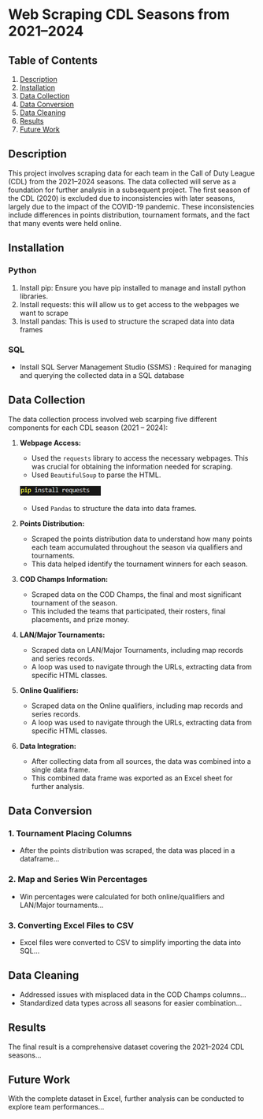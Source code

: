 # Web Scraping CDL Seasons from 2021–2024

## Table of Contents
1. [Description](#description)
2. [Installation](#installation)
3. [Data Collection](#data-collection)
4. [Data Conversion](#data-conversion)
5. [Data Cleaning](#data-cleaning)
6. [Results](#results)
7. [Future Work](#future-work)

## Description
This project involves scraping data for each team in the Call of Duty League (CDL) from the 2021–2024 seasons. The data collected will serve as a foundation for further analysis in a subsequent project. The first season of the CDL (2020) is excluded due to inconsistencies with later seasons, largely due to the impact of the COVID-19 pandemic. These inconsistencies include differences in points distribution, tournament formats, and the fact that many events were held online.

## Installation
### Python
1. Install pip: Ensure you have pip installed to manage and install python libraries.
2. Install requests:  this will allow us to get access to the webpages we want to scrape
3. Install pandas:  This is used to structure the scraped data into data frames 

### SQL
- Install SQL Server Management Studio (SSMS) : Required for managing and querying the collected data in a SQL database

## Data Collection
The data collection process involved web scarping five different components for each CDL season (2021 – 2024):

1. **Webpage Access:**
   - Used the `requests` library to access the necessary webpages. This was crucial for obtaining the information needed for scraping.
   - Used `BeautifulSoup` to parse the HTML.
   
   ![Install Requests](./img/install_requets.png)
   
   - Used `Pandas` to structure the data into data frames.

2. **Points Distribution:**
   - Scraped the points distribution data to understand how many points each team accumulated throughout the season via qualifiers and tournaments.
   - This data helped identify the tournament winners for each season.

3. **COD Champs Information:**
   - Scraped data on the COD Champs, the final and most significant tournament of the season.
   - This included the teams that participated, their rosters, final placements, and prize money.

4. **LAN/Major Tournaments:**
   - Scraped data on LAN/Major Tournaments, including map records and series records.
   - A loop was used to navigate through the URLs, extracting data from specific HTML classes.

5. **Online Qualifiers:**
   - Scraped data on the Online qualifiers, including map records and series records.
   - A loop was used to navigate through the URLs, extracting data from specific HTML classes.

6. **Data Integration:**
   - After collecting data from all sources, the data was combined into a single data frame.
   - This combined data frame was exported as an Excel sheet for further analysis.


## Data Conversion
### 1. Tournament Placing Columns
- After the points distribution was scraped, the data was placed in a dataframe...

### 2. Map and Series Win Percentages
- Win percentages were calculated for both online/qualifiers and LAN/Major tournaments...

### 3. Converting Excel Files to CSV
- Excel files were converted to CSV to simplify importing the data into SQL...

## Data Cleaning
- Addressed issues with misplaced data in the COD Champs columns...
- Standardized data types across all seasons for easier combination...

## Results
The final result is a comprehensive dataset covering the 2021–2024 CDL seasons...

## Future Work
With the complete dataset in Excel, further analysis can be conducted to explore team performances...
